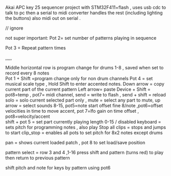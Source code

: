 Akai APC key 25 sequencer project with STM32F411+flash , uses usb cdc to talk to pc then a serial to midi converter handles the rest (including lighting the buttons) also midi out on serial   .
 
// ignore 




not super important:
Pot 2= set number of patterns playing in sequence

Pot 3 = Repeat pattern times

,,,,,

Middle horizontal row is program change for drums 1-8 , saved when set to record every 8 notes  
Pot 1 + Shift =program change only for non drum channels
Pot 4 = set musical scale type ,
Hold Shift to enter accented notes.
Down arrow = copy current part of the current pattern
Left arrow= paste
Device + Shift =     pot8=temp , pot7= midi channel,
send = write to flash , 
send + shift = reload 
solo = solo current selected part only , 
mute = select any part to mute, 
up arrow = select sounds 8-15, 
pot5=note start offset fine  8/note  ,pot6=offset velocities in time to move accent, pot 7=lfo gain on time offset  ,  pot8=velocity/accent   
shift + pot 5 = set part currently playing  length 0-15 / disabled
keyboard = sets pitch for programming notes , also play 
Stop all clips = stops and jumps to start 
clip_stop = enables all pots to set pitch for 8x2 notes  except drums



  
pan = shows current loaded patch  , pot 8 to set load/save position 
 
pattern select = row 3 and 4 ,1-16
press shift and pattern  (turns red) to play  then return to previous pattern  

shift pitch and note for keys by pattern using pot6 